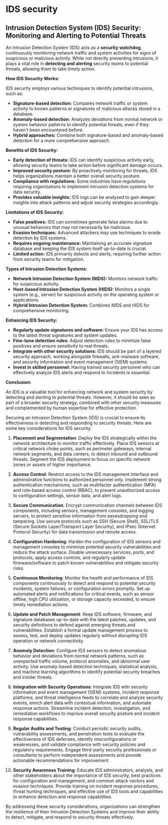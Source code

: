 # IDS security

## Intrusion Detection System (IDS) Security: Monitoring and Alerting to Potential Threats

An Intrusion Detection System (IDS) acts as a **security watchdog**, continuously monitoring network traffic and system activities for signs of suspicious or malicious activity. While not directly preventing intrusions, it plays a vital role in **detecting and alerting** security teams to potential threats, allowing them to take timely action.

**How IDS Security Works:**

IDS security employs various techniques to identify potential intrusions, such as:

* **Signature-based detection:** Compares network traffic or system activity to known patterns or signatures of malicious attacks stored in a database.
* **Anomaly-based detection:** Analyzes deviations from normal network or system behavior patterns to identify potential threats, even if they haven't been encountered before.
* **Hybrid approaches:** Combine both signature-based and anomaly-based detection for a more comprehensive approach.

**Benefits of IDS Security:**

* **Early detection of threats:** IDS can identify suspicious activity early, allowing security teams to take action before significant damage occurs.
* **Improved security posture:** By proactively monitoring for threats, IDS helps organizations maintain a better overall security posture.
* **Compliance with regulations:** Some industries have regulations requiring organizations to implement intrusion detection systems for data security.
* **Provides valuable insights:** IDS logs can be analyzed to gain deeper insights into attack patterns and adjust security strategies accordingly.

**Limitations of IDS Security:**

* **False positives:** IDS can sometimes generate false alarms due to unusual behaviors that may not necessarily be malicious.
* **Evasion techniques:** Advanced attackers may use techniques to evade detection by IDS systems.
* **Requires ongoing maintenance:** Maintaining an accurate signature database and keeping the IDS system itself up-to-date is crucial.
* **Limited action:** IDS primarily detects and alerts, requiring further action from security teams for mitigation.

**Types of Intrusion Detection Systems:**

* **Network Intrusion Detection System (NIDS):** Monitors network traffic for suspicious activity.
* **Host-based Intrusion Detection System (HIDS):** Monitors a single system (e.g., server) for suspicious activity on the operating system or applications.
* **Hybrid Intrusion Detection System:** Combines NIDS and HIDS for comprehensive monitoring.

**Enhancing IDS Security:**

* **Regularly update signatures and software:** Ensure your IDS has access to the latest threat signatures and system updates.
* **Fine-tune detection rules:** Adjust detection rules to minimize false positives and ensure sensitivity to real threats.
* **Integrate with other security solutions:** IDS should be part of a layered security approach, working alongside firewalls, anti-malware software, and security information and event management (SIEM) systems.
* **Invest in skilled personnel:** Having trained security personnel who can effectively analyze IDS alerts and respond to incidents is essential.

**Conclusion:**

An IDS is a valuable tool for enhancing network and system security by detecting and alerting to potential threats. However, it should be seen as part of a broader security strategy, combined with other security measures and complemented by human expertise for effective protection.

Securing an Intrusion Detection System (IDS) is crucial to ensure its effectiveness in detecting and responding to security threats. Here are some key considerations for IDS security:

1. **Placement and Segmentation**: Deploy the IDS strategically within the network architecture to monitor traffic effectively. Place IDS sensors at critical network choke points, such as perimeter gateways, internal network segments, and data centers, to detect inbound and outbound threats. Segment the IDS deployment to focus on specific network zones or assets of higher importance.

2. **Access Control**: Restrict access to the IDS management interface and administrative functions to authorized personnel only. Implement strong authentication mechanisms, such as multifactor authentication (MFA) and role-based access control (RBAC), to prevent unauthorized access to configuration settings, sensor data, and alert logs.

3. **Secure Communication**: Encrypt communication channels between IDS components, including sensors, management consoles, and logging servers, to protect sensitive information from eavesdropping and tampering. Use secure protocols such as SSH (Secure Shell), SSL/TLS (Secure Sockets Layer/Transport Layer Security), and IPsec (Internet Protocol Security) for data transmission and remote access.

4. **Configuration Hardening**: Harden the configuration of IDS sensors and management consoles to minimize potential security vulnerabilities and reduce the attack surface. Disable unnecessary services, ports, and protocols, apply access controls, and regularly update firmware/software to patch known vulnerabilities and mitigate security risks.

5. **Continuous Monitoring**: Monitor the health and performance of IDS components continuously to detect and respond to potential security incidents, system failures, or configuration errors promptly. Set up automated alerts and notifications for critical events, such as sensor offline, high CPU utilization, or storage capacity exceeded, to ensure timely remediation actions.

6. **Update and Patch Management**: Keep IDS software, firmware, and signature databases up-to-date with the latest patches, updates, and security definitions to defend against emerging threats and vulnerabilities. Establish a formal update management process to assess, test, and deploy updates regularly without disrupting IDS operation or network connectivity.

7. **Anomaly Detection**: Configure IDS sensors to detect anomalous behavior and deviations from normal network patterns, such as unexpected traffic volume, protocol anomalies, and abnormal user activity. Use anomaly-based detection techniques, statistical analysis, and machine learning algorithms to identify potential security breaches and insider threats.

8. **Integration with Security Operations**: Integrate IDS with security information and event management (SIEM) systems, incident response platforms, and threat intelligence feeds to correlate and analyze security events, enrich alert data with contextual information, and automate response actions. Streamline incident detection, investigation, and remediation workflows to improve overall security posture and incident response capabilities.

9. **Regular Audits and Testing**: Conduct periodic security audits, vulnerability assessments, and penetration tests to evaluate the effectiveness of IDS defenses, identify misconfigurations or weaknesses, and validate compliance with security policies and regulatory requirements. Engage third-party security professionals or consultants to perform independent assessments and provide actionable recommendations for improvement.

10. **Security Awareness Training**: Educate IDS administrators, analysts, and other stakeholders about the importance of IDS security, best practices for configuration and management, and common attack vectors and evasion techniques. Provide training on incident response procedures, threat hunting techniques, and effective use of IDS tools and capabilities to enhance detection and response capabilities.

By addressing these security considerations, organizations can strengthen the resilience of their Intrusion Detection Systems and improve their ability to detect, mitigate, and respond to security threats effectively.